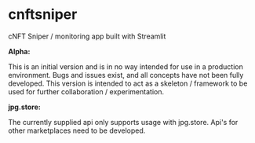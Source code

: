 # cnftsniper
cNFT Sniper / monitoring app built with Streamlit

__Alpha:__

This is an initial version and is in no way intended for use in a production environment. Bugs and issues exist, and all concepts have not been fully developed. This version is intended to act as a skeleton / framework to be used for further collaboration / experimentation.

__jpg.store:__

The currently supplied api only supports usage with jpg.store. Api's for other marketplaces need to be developed.
